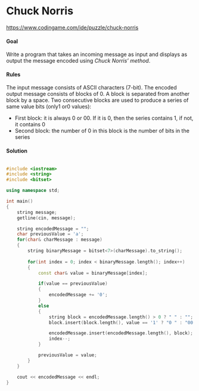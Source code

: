 # Chuck Norris


https://www.codingame.com/ide/puzzle/chuck-norris

#### **Goal**

Write a program that takes an incoming message as input and displays as output the message encoded using *Chuck Norris’ method*.

#### **Rules**
The input message consists of ASCII characters (7-bit).
The encoded output message consists of blocks of 0.
A block is separated from another block by a space.
Two consecutive blocks are used to produce a series of same value bits (only1 or0 values):
- First block: it is always 0 or 00. If it is 0, then the series contains 1, if not, it contains 0
- Second block: the number of 0 in this block is the number of bits in the series



#### **Solution**
```c++

#include <iostream>
#include <string>
#include <bitset>

using namespace std;

int main()
{
    string message;
    getline(cin, message);

    string encodedMessage = "";
    char previousValue = 'a';
    for(char& charMessage : message)
    {
        string binaryMessage = bitset<7>(charMessage).to_string();
        
        for(int index = 0; index < binaryMessage.length(); index++)
        {
            const char& value = binaryMessage[index];

            if(value == previousValue)
            {
                encodedMessage += '0';
            }
            else
            {
                string block = encodedMessage.length() > 0 ? " " : "";
                block.insert(block.length(), value == '1' ? "0 " : "00 ");

                encodedMessage.insert(encodedMessage.length(), block);
                index--;
            }

            previousValue = value;
        }
    }

    cout << encodedMessage << endl;
}

```
